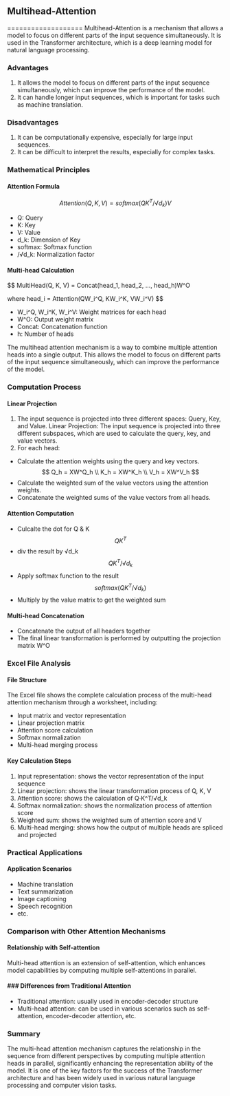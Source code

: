 ## Multihead-Attention
===================
Multihead-Attention is a mechanism that allows a model to focus on different parts of the input sequence simultaneously. It is used in the Transformer architecture, which is a deep learning model for natural language processing.

### Advantages
1. It allows the model to focus on different parts of the input sequence simultaneously, which can improve the performance of the model.
2. It can handle longer input sequences, which is important for tasks such as machine translation.
### Disadvantages
1. It can be computationally expensive, especially for large input sequences.
2. It can be difficult to interpret the results, especially for complex tasks.

### Mathematical Principles
#### Attention Formula
$$
Attention(Q, K, V) = softmax(QK^T/√d_k)V
$$

- Q: Query
- K: Key
- V: Value
- d_k: Dimension of Key
- softmax: Softmax function
- /√d_k: Normalization factor

#### Multi-head Calculation
$$
MultiHead(Q, K, V) = Concat(head_1, head_2, ..., head_h)W^O

where head_i = Attention(QW_i^Q, KW_i^K, VW_i^V)
$$

- W_i^Q, W_i^K, W_i^V: Weight matrices for each head
- W^O: Output weight matrix
- Concat: Concatenation function
- h: Number of heads

The multihead attention mechanism is a way to combine multiple attention heads into a single output. This allows the model to focus on different parts of the input sequence simultaneously, which can improve the performance of the model.

###  Computation Process
#### Linear Projection
1. The input sequence is projected into three different spaces: Query, Key, and Value.
Linear Projection: The input sequence is projected into three different subspaces, which are used to calculate the query, key, and value vectors.
2. For each head:
- Calculate the attention weights using the query and key vectors.  $$ Q_h = XW^Q_h \\ K_h = XW^K_h \\ V_h = XW^V_h $$
- Calculate the weighted sum of the value vectors using the attention weights. 
- Concatenate the weighted sums of the value vectors from all heads.


####  Attention Computation
- Culcalte the dot for Q & K $$ QK^T $$
- div the result by √d_k $$ QK^T/√d_k $$
- Apply softmax function to the result $$ softmax(QK^T/√d_k) $$
- Multiply by the value matrix to get the weighted sum

#### Multi-head Concatenation
- Concatenate the output of all headers together
- The final linear transformation is performed by outputting the projection matrix W^O

### Excel File Analysis
####  File Structure
The Excel file shows the complete calculation process of the multi-head attention mechanism through a worksheet, including:

- Input matrix and vector representation
- Linear projection matrix
- Attention score calculation
- Softmax normalization
- Multi-head merging process

#### Key Calculation Steps
1. Input representation: shows the vector representation of the input sequence
2. Linear projection: shows the linear transformation process of Q, K, V
3. Attention score: shows the calculation of Q·K^T/√d_k
4. Softmax normalization: shows the normalization process of attention score
5. Weighted sum: shows the weighted sum of attention score and V
6. Multi-head merging: shows how the output of multiple heads are spliced ​​and projected


### Practical Applications
#### Application Scenarios
- Machine translation
- Text summarization
- Image captioning
- Speech recognition
- etc.

### Comparison with Other Attention Mechanisms
#### Relationship with Self-attention
Multi-head attention is an extension of self-attention, which enhances model capabilities by computing multiple self-attentions in parallel.

#### ### Differences from Traditional Attention
- Traditional attention: usually used in encoder-decoder structure
- Multi-head attention: can be used in various scenarios such as self-attention, encoder-decoder attention, etc.

### Summary
The multi-head attention mechanism captures the relationship in the sequence from different perspectives by computing multiple attention heads in parallel, significantly enhancing the representation ability of the model. It is one of the key factors for the success of the Transformer architecture and has been widely used in various natural language processing and computer vision tasks.